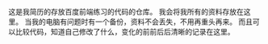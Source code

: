 这是我简历的存放百度前端练习的代码的仓库。
我会将我所有的资料存放在这里。
当我的电脑有问题时有一个备份，资料不会丢失，不用再重头再来。
而且可以比较代码，知道自己修改了什么，变化的前前后后清晰的记录在这里。
